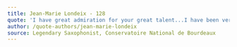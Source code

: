 ```yaml
---
title: Jean-Marie Londeix - 128
quote: 'I have great admiration for your great talent...I have been very impressed by your masterful technique, by the simplicity of your playing, by your musical intelligence, by the perfect presentation...'
author: /quote-authors/jean-marie-londeix
source: Legendary Saxophonist, Conservatoire National de Bourdeaux
---
```

